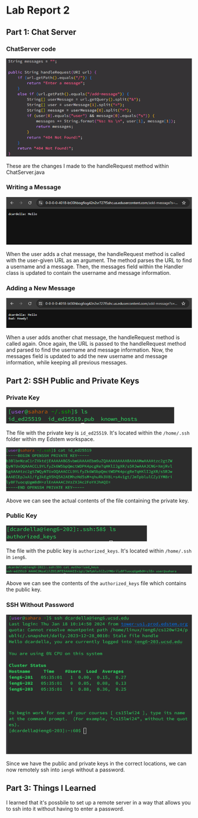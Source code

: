 # Lab Report 2

## Part 1: Chat Server

### ChatServer code

![chat-server-code](chat-server-code.png)

These are the changes I made to the handleRequest method within ChatServer.java

### Writing a Message

![chat-server-msg-1](chat-server-msg-1.png)

When the user adds a chat message, the handleRequest method is called with the user-given URL as an argument. The method parses the URL to find a username and a message. Then, the messages field within the Handler class is updated to contain the username and message information.

### Adding a New Message

![chat-server-msg-2](chat-server-msg-2.png)

When a user adds another chat message, the handleRequest method is called again. Once again, the URL is passed to the handleRequest method and parsed to find the username and message information. Now, the messages field is updated to add the new username and message information, while keeping all previous messages. 

## Part 2: SSH Public and Private Keys

### Private Key

![private-key-ls](private-key-ls.png)

The file with the private key is `id_ed25519`. It's located within the `/home/.ssh` folder within my Edstem workspace. 

![private-key](private-key.png)

Above we can see the actual contents of the file containing the private key. 

### Public Key

![public-key-ls](public-key-ls.png)

The file with the public key is `authorized_keys`. It's located within `/home/.ssh` in `ieng6`. 

![public-key](public-key.png)

Above we can see the contents of the `authorized_keys` file which contains the public key.

### SSH Without Password

![ssh-no-pw](ssh-no-pw.png)

Since we have the public and private keys in the correct locations, we can now remotely ssh into `ieng6` without a password.

## Part 3: Things I Learned

I learned that it's possbile to set up a remote server in a way that allows you to ssh into it without having to enter a password. 
